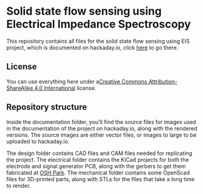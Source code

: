 # Solid state flow sensing using Electrical Impedance Spectroscopy
This repository contains all files for the solid state flow sensing using EIS project, which is documented on hackaday.io, click [here](https://hackaday.io/project/12543-solid-state-flow-sensing-using-eis) to go there.

## License
You can use everything here under a[Creative Commons Attribution-ShareAlike 4.0 International](https://creativecommons.org/licenses/by-sa/4.0/) license.

## Repository structure
Inside the documentation folder, you'll find the source files for images used in the documentation of the project on hackaday.io, along with the rendered versions. The source images are either vector files, or images to large to be uploaded to hackaday.io.

The design folder contains CAD files and CAM files needed for replicating the project. The electrical folder contains the KiCad projects for both the electrode and signal generator PCB, along with the gerbers to get them fabricated at [OSH Park](https://oshpark.com/). The mechanical folder contains some OpenScad files for 3D-printed parts, along with STLs for the files that take a long time to render.